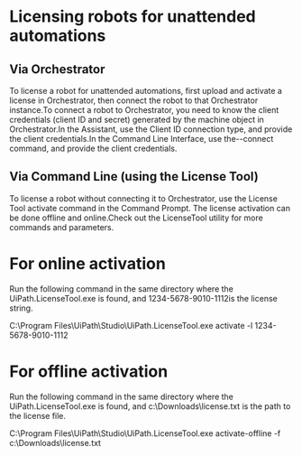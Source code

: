 ﻿# Licensing robots for unattended automations


## Via Orchestrator

To license a robot for unattended automations, first upload and activate a license in Orchestrator, then connect the robot to that Orchestrator instance.To connect a robot to Orchestrator, you need to know the client credentials (client ID and secret) generated by the machine object in Orchestrator.In the Assistant, use the Client ID connection type, and provide the client credentials.In the Command Line Interface, use the--connect command, and provide the client credentials.


## Via Command Line (using the License Tool)

To license a robot without connecting it to Orchestrator, use the License Tool activate command in the Command Prompt. The license activation can be done offline and online.Check out the LicenseTool utility for more commands and parameters.

# For online activation

Run the following command in the same directory where the UiPath.LicenseTool.exe is found, and 1234-5678-9010-1112is the license string.

C:\Program Files\UiPath\Studio\UiPath.LicenseTool.exe activate -l 1234-5678-9010-1112

# For offline activation

Run the following command in the same directory where the UiPath.LicenseTool.exe is found, and c:\Downloads\license.txt is the path to the license file.

C:\Program Files\UiPath\Studio\UiPath.LicenseTool.exe activate-offline -f c:\Downloads\license.txt

